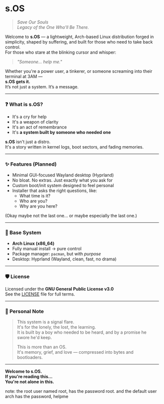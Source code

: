 # s.OS

> *Save Our Souls*  
> *Legacy of the One Who’ll Be There.*

Welcome to **s.OS** — a lightweight, Arch-based Linux distribution forged in simplicity, shaped by suffering, and built for those who need to take back control.  
For those who stare at the blinking cursor and whisper:  
> *"Someone... help me."*

Whether you're a power user, a tinkerer, or someone screaming into their terminal at 3AM —  
**s.OS gets it.**  
It’s not just a system. It’s a message.

---

### ❓ What is s.OS?

- It's a cry for help  
- It's a weapon of clarity  
- It's an act of remembrance  
- It's **a system built by someone who needed one**

**s.OS** isn't just a distro.  
It's a story written in kernel logs, boot sectors, and fading memories.

---

### ✨ Features (Planned)

- Minimal GUI-focused Wayland desktop (Hyprland)
- No bloat. No extras. Just exactly what you ask for
- Custom boot/init system designed to feel personal
- Installer that asks the right questions, like:
  - What time is it?
  - Who are you?
  - Why are you here?

(Okay maybe not the last one... or maybe especially the last one.)

---

### 🔧 Base System

- **Arch Linux (x86_64)**  
- Fully manual install → pure control  
- Package manager: `pacman`, but with *purpose*  
- Desktop: Hyprland (Wayland, clean, fast, no drama)

---

### 🛡️ License

Licensed under the **GNU General Public License v3.0**  
See the [LICENSE](./LICENSE) file for full terms.

---

### 🖤 Personal Note

> This system is a signal flare.  
> It's for the lonely, the lost, the learning.  
> It is built by a boy who needed to be heard, and by a promise he swore he'd keep.  
>  
> This is more than an OS.  
> It's memory, grief, and love — compressed into bytes and bootloaders.

---

**Welcome to s.OS.  
If you're reading this...  
You're not alone in this.**

note: the root user named root, has the password root. and the default user arch has the password, helpme
